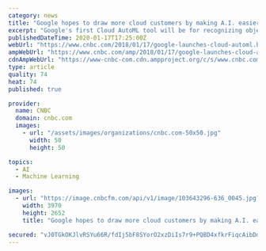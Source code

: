 ```yaml
---
category: news
title: "Google hopes to draw more cloud customers by making A.I. easier to use"
excerpt: "Google's first Cloud AutoML tool will be for recognizing objects in images. It follows Google's Cloud Machine Learning Engine service and the Cloud Vision application programming interface."
publishedDateTime: 2020-01-17T17:25:00Z
webUrl: "https://www.cnbc.com/2018/01/17/google-launches-cloud-automl.html"
ampWebUrl: "https://www.cnbc.com/amp/2018/01/17/google-launches-cloud-automl.html"
cdnAmpWebUrl: "https://www-cnbc-com.cdn.ampproject.org/c/s/www.cnbc.com/amp/2018/01/17/google-launches-cloud-automl.html"
type: article
quality: 74
heat: 74
published: true

provider:
  name: CNBC
  domain: cnbc.com
  images:
    - url: "/assets/images/organizations/cnbc.com-50x50.jpg"
      width: 50
      height: 50

topics:
  - AI
  - Machine Learning

images:
  - url: "https://image.cnbcfm.com/api/v1/image/103643296-636_0045.jpg?v=1529471578"
    width: 3970
    height: 2652
    title: "Google hopes to draw more cloud customers by making A.I. easier to use"

secured: "vJ0TGkOKJlvRSYu66R/fdIj5bF8SYorO2xzDiIs7r9+PQBD4xfkrFiqcAibDdkGTthwAxINOSfN0B59HT0RZPfJi5U0lspxplEEmMrJWC3l3cOr0jQPFltGj9sH9vT+zs3hVHK8sbHSQwRC0WMagLdX9G9CnNSpD+IFHUiAs1oG421UF4bxUqQD4rwZWLFo8WGf9OVFGEgoGd50QDypQ3y6qxBJhhRrB2mG2VKn3oyxajitV40CPNE6toRqLvtQaEpCDhs3O/O3yD/JrSc75PLJngA1dw4iUtaMVqBHAa+GNl4EkXMTpvGopVwqWmviO;4uLWYibU3UpRYNj0BW0IPw=="
---
```


